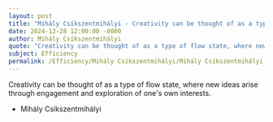 ```yaml
---
layout: post
title: "Mihály Csíkszentmihályi - Creativity can be thought of as a type"
date: 2024-12-28 12:00:00 -0000
author: Mihály Csíkszentmihályi
quote: "Creativity can be thought of as a type of flow state, where new ideas arise through engagement and exploration of one's own interests."
subject: Efficiency
permalink: /Efficiency/Mihály Csíkszentmihályi/Mihály Csíkszentmihályi - Creativity can be thought of as a type
---
```


Creativity can be thought of as a type of flow state, where new ideas arise through engagement and exploration of one's own interests.

- Mihály Csíkszentmihályi

